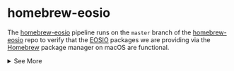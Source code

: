 # homebrew-eosio
The [homebrew-eosio](https://buildkite.com/EOSIO/homebrew-eosio) pipeline runs on the `master` branch of the [homebrew-eosio](https://github.com/EOSIO/homebrew-eosio) repo to verify that the [EOSIO](https://github.com/EOSIO/eos) packages we are providing via the [Homebrew](https://brew.sh) package manager on macOS are functional.

<details>
<summary>See More</summary>

## Index
1. [Test](README.md#test)
1. [Configuration](README.md#configuration)
   1. [Variables](README.md#variables)
   1. [Examples](README.md#examples)
1. [Pipelines](README.md#pipelines)
1. [See Also](README.md#see-also)

# Test
This pipeline will parse the `eosio.rb` ruby file in the root of this repo and generate a pipeline step to run a clean Anka VM for each macOS version found. Each step performs the following:
1. Verify the SHA-256 of the bottle attached to the release on GitHub at `root_url` matches the hash defined in the ruby file
1. Tap EOSIO
   ```bash
   brew tap EOSIO/eosio
   ```
1. Install EOSIO
   ```bash
   brew install eosio
   ```
1. Look for the `nodeos` binary
   ```bash
   which nodeos
   ```
1. Invoke the [full-version-label.sh](https://github.com/EOSIO/eos/blob/master/tests/full-version-label.sh) test on that binary

All of these must pass for the job step to pass.

# Configuration
There are no user-configurable options for this pipeline at this time. The functionality of this pipeline is based entirely on the `eosio.rb` ruby file in the root of the repo.

## Variables
There are no configurable variables intended for the end-user at this time.

Because this pipeline runs against published release packages, it doesn't make sense to run it on feature branches at this time. If you try, the pipeline fails with a useful error message. We did create a flag to bypass this to engineers can test changes to the CI code on feature branches.
```bash
DEBUG='true|false'  # run this pipeline on feature branches, for testing CI changes
```

# See Also
- Buildkite
  - [DevDocs](https://github.com/EOSIO/devdocs/wiki/Buildkite)
  - [EOSIO Pipelines](https://github.com/EOSIO/eos/blob/master/.cicd/README.md)
  - [Run Your First Build](https://buildkite.com/docs/tutorials/getting-started#run-your-first-build)
- [#help-automation](https://blockone.slack.com/archives/CMTAZ9L4D) Slack Channel

</details>
